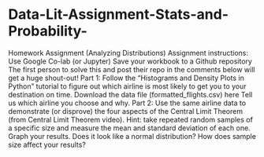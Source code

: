 # Data-Lit-Assignment-Stats-and-Probability-
Homework Assignment (Analyzing Distributions) Assignment instructions:  Use Google Co-lab (or Jupyter) Save your workbook to a Github repository The first person to solve this and post their repo in the comments below will get a huge shout-out! Part 1:  Follow the “Histograms and Density Plots in Python” tutorial to figure out which airline is most likely to get you to your destination on time. Download the data file (formatted_flights.csv) here Tell us which airline you choose and why. Part 2:  Use the same airline data to demonstrate (or disprove) the four aspects of the Central Limit Theorem (from Central Limit Theorem video). Hint: take repeated random samples of a specific size and measure the mean and standard deviation of each one. Graph your results. Does it look like a normal distribution? How does sample size affect your results?
